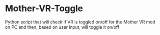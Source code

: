 # Mother-VR-Toggle
 Python script that will check if VR is toggled on/off for the Mother VR mod on PC and then, based on user input, will toggle it on/off
